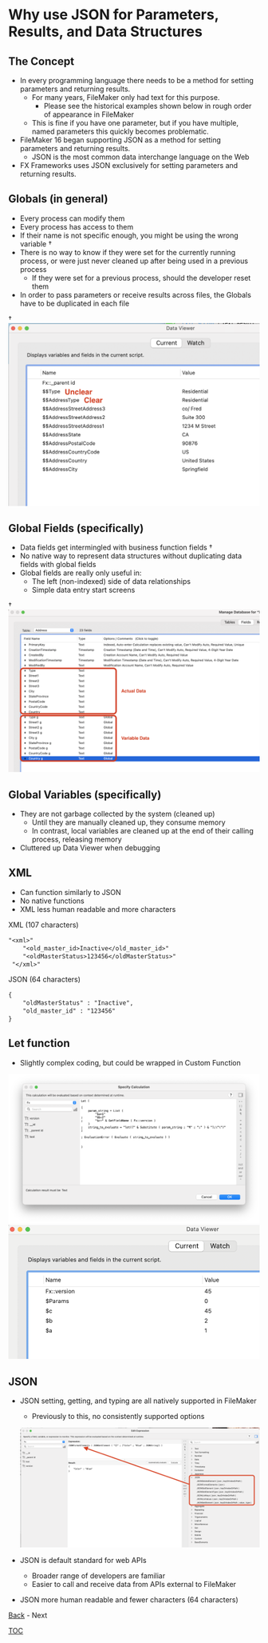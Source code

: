 # Why use JSON for Parameters, Results, and Data Structures

## The Concept

- In every programming language there needs to be a method for setting parameters and returning results.
  - For many years, FileMaker only had text for this purpose.
    - Please see the historical examples shown below in rough order of appearance in FileMaker
  - This is fine if you have one parameter, but if you have multiple, named parameters this quickly becomes problematic.
- FileMaker 16 began supporting JSON as a method for setting parameters and returning results.
  - JSON is the most common data interchange language on the Web
- FX Frameworks uses JSON exclusively for setting parameters and returning results.

## Globals (in general)
- Every process can modify them
- Every process has access to them
- If their name is not specific enough, you might be using the wrong variable †
- There is no way to know if they were set for the currently running process, or were just never cleaned up after being used in a previous process
  - If they were set for a previous process, should the developer reset them
- In order to pass parameters or receive results across files, the Globals have to be duplicated in each file

†![Global Variables](Screenshots/Screenshot_GlobalVariables.png)

## Global Fields (specifically)
- Data fields get intermingled with business function fields †
- No native way to represent data structures without duplicating data fields with global fields
- Global fields are really only useful in:
  - The left (non-indexed) side of data relationships
  - Simple data entry start screens

†![Global Fields](Screenshots/Screenshot_GlobalFields.png)

## Global Variables (specifically)
- They are not garbage collected by the system (cleaned up)
    - Until they are manually cleaned up, they consume memory
    - In contrast, local variables are cleaned up at the end of their calling process, releasing memory
- Cluttered up Data Viewer when debugging


## XML
- Can function similarly to JSON
- No native functions
- XML less human readable and more characters

XML (107 characters)
```
"<xml>"
 	"<old_master_id>Inactive</old_master_id>"
 	"<oldMasterStatus>123456</oldMasterStatus>"
 "</xml>"
```
JSON (64 characters)

```
{
	"oldMasterStatus" : "Inactive",
	"old_master_id" : "123456"
}
```
## Let function
- Slightly complex coding, but could be wrapped in Custom Function

![Let Setup](Screenshots/Screenshot_Let_Setup.png)
![Let Running](Screenshots/Screenshot_Let_Running.png)

## JSON
- JSON setting, getting, and typing are all natively supported in FileMaker
  - Previously to this, no consistently supported options

   ![JSON_Functionst](Screenshots/Screenshot_JSON_Functions.png)

- JSON is default standard for web APIs
  - Broader range of developers are familiar
  - Easier to call and receive data from APIs external to FileMaker
- JSON more human readable and fewer characters (64 characters)

[Back](Custom_Functions.md) - Next

[TOC](TOC.md)

